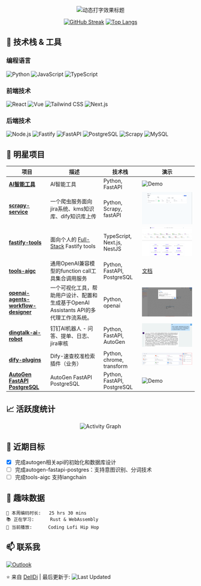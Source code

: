 <p align="center">
  <img src="https://readme-typing-svg.demolab.com?font=Fira+Code&weight=600&size=26&duration=4000&pause=1000&color=58A6FF&center=true&vCenter=true&width=435&lines=Welcome+to+My+GitHub+Profile!;Full-Stack+Developer;Tech+Enthusiast;Open+Source+Contributor" alt="动态打字效果标题" />
</p>

<div align="center">

  [![GitHub Streak](https://streak-stats.demolab.com?user=DellDi&theme=dark&border_radius=5&date_format=j%20M%5B%20Y%5D)](https://git.io/streak-stats)
  [![Top Langs](https://github-readme-stats.vercel.app/api/top-langs/?username=DellDi&layout=compact&theme=vision-friendly-dark)](https://github.com/anuraghazra/github-readme-stats)

</div>

## 🚀 技术栈 & 工具

### 编程语言
![Python](https://img.shields.io/badge/Python-3776AB?style=for-the-badge&logo=python&logoColor=white)
![JavaScript](https://img.shields.io/badge/JavaScript-F7DF1E?style=for-the-badge&logo=javascript&logoColor=black)
![TypeScript](https://img.shields.io/badge/TypeScript-3178C6?style=for-the-badge&logo=typescript&logoColor=white)

### 前端技术
![React](https://img.shields.io/badge/React-61DAFB?style=for-the-badge&logo=react&logoColor=black)
![Vue](https://img.shields.io/badge/Vue.js-4FC08D?style=for-the-badge&logo=vuedotjs&logoColor=white)
![Tailwind CSS](https://img.shields.io/badge/Tailwind_CSS-06B6D4?style=for-the-badge&logo=tailwind-css&logoColor=white)
![Next.js](https://img.shields.io/badge/Next.js-000000?style=for-the-badge&logo=nextdotjs&logoColor=white)

### 后端技术
![Node.js](https://img.shields.io/badge/Node.js-339933?style=for-the-badge&logo=nodedotjs&logoColor=white)
![Fastify](https://img.shields.io/badge/Fastify-000000?style=for-the-badge&logo=fastify&logoColor=white)
![FastAPI](https://img.shields.io/badge/FastAPI-092E20?style=for-the-badge&logo=fastapi&logoColor=white)
![PostgreSQL](https://img.shields.io/badge/PostgreSQL-4169E1?style=for-the-badge&logo=postgresql&logoColor=white)
![Scrapy](https://img.shields.io/badge/Scrapy-2980B9?style=for-the-badge&logo=scrapy&logoColor=white)
![MySQL](https://img.shields.io/badge/MySQL-4479A1?style=for-the-badge&logo=mysql&logoColor=white)

## 🌟 明星项目

| 项目 | 描述 | 技术栈 | 演示 |
|------|------|--------|------|
| **[AI智能工具](https://github.com/DellDi/tools-aigc)** | AI智能工具 | Python, FastAPI | ![Demo](https://media.giphy.com/media/.../giphy.gif) |
| **[scrapy-service](https://github.com/DellDi/kms-scrapy)** | 一个爬虫服务面向jira系统、kms知识库、dify知识库上传 | Python, Scrapy, fastAPI | ![Demo](./public/scrapy-gif.gif) |
| **[fastify-tools](https://github.com/DellDi/fastify-tools)** | 面向个人的 [Full-Stack](https://dify.yswg360.com/next) Fastify tools | TypeScript, Next.js, NestJS | ![Demo](./public/fastify-tools.png) |
| **[tools-aigc](https://github.com/DellDi/tools-aigc)** | 通用OpenAI兼容模型的function call工具集合调用服务 | Python, FastAPI, PostgreSQL | [文档](https://github.com/DellDi/tools-aigc/blob/main/README.md) |
| **[openai-agents-workflow-designer](https://github.com/DellDi/openai-agents-workflow-designer)** | 一个可视化工具，帮助用户设计、配置和生成基于OpenAI Assistants API的多代理工作流系统。 | Python, openai | ![Demo](./public/image.png) |
| **[dingtalk-ai-robot](https://github.com/DellDi/dingtalk-ai-robot)** | 钉钉AI机器人 - 问答、提单、日志、jira审核 | Python, FastAPI, AutoGen | ![Demo](./public/dingding-talk.png) |
| **[dify-plugins](https://github.com/DellDi/dify-plugins)** | Dify-速查校准检索插件（业务） | Python, chrome, transform | ![Demo](./public/dify-plugin.png) |
| **[AutoGen FastAPI PostgreSQL](https://github.com/DellDi/autogen-fastapi-postgres)** | AutoGen FastAPI PostgreSQL | Python, FastAPI, PostgreSQL | ![Demo](https://media.giphy.com/media/.../giphy.gif) |
## 📈 活跃度统计

<div align="center">

  ![Activity Graph](https://github-readme-activity-graph.vercel.app/graph?username=DellDi&theme=github-dark&area=true&hide_border=true)

</div>

## 🎯 近期目标

- [x] 完成autogen相关api的初始化和数据库设计
- [ ] 完成autogen-fastapi-postgres：支持意图识别、分词技术
- [ ] 完成tools-aigc 支持langchain

## 🤖 趣味数据

```text
🌱 本周编码时长:   25 hrs 30 mins
📚 正在学习:      Rust & WebAssembly
🎵 当前播放:      Coding Lofi Hip Hop
```

## 📫 联系我

[![Outlook](https://img.shields.io/badge/Outlook-0078D4?style=for-the-badge&logo=microsoft-outlook&logoColor=white)](mailto:delldi808611@outlook.com)


⭐ 来自 [DellDi](https://github.com/DellDi) | 最后更新于: ![Last Updated](https://img.shields.io/github/last-commit/DellDi/DellDi?label=&style=flat)
